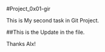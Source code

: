 #Project_0x01-gir
 

 This is My second task in Git Project.

##This is the Update in the file.



 Thanks Alx!
